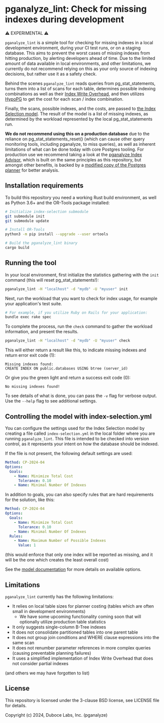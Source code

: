 # pganalyze_lint: Check for missing indexes during development

⚠️ EXPERIMENTAL ⚠️

`pganalyze_lint` is a simple tool for checking for missing indexes in a local development environment,
during your CI test runs, or on a staging database. This aims to prevent the worst cases of missing
indexes from hitting production, by alerting developers ahead of time. Due to the limited amount of
data available in local environments, and other limitations, we currently do not recommend relying
on this as your only source of indexing decisions, but rather use it as a safety check.

Behind the scenes `pganalyze_lint` reads queries from pg_stat_statements, turns them into a list of
scans for each table, determines possible indexing combinations as well as their
[Index Write Overhead](https://pganalyze.com/docs/indexing-engine/index-write-overhead), and then
utilizes [HypoPG](https://github.com/HypoPG/hypopg) to get the cost for each scan / index combination.

Finally, the scans, possible indexes, and the costs, are passed to
[the Index Selection model](https://github.com/pganalyze/pgcon2023). The result of the model is a list
of missing indexes, as determined by the workload represented by the local pg_stat_statements run.

**We do not recommend using this on a production database** due to the reliance on pg_stat_statements_reset()
(which can cause other query monitoring tools, including pganalyze, to miss queries), as well as inherent
limitations of what can be done today with core Postgres tooling. For production use we recommend taking
a look at the [pganalyze Index Advisor](https://pganalyze.com/docs/index-advisor/getting-started), which
is built on the same principles as this repository, but amongst other benefits, is backed by a
[modified copy of the Postgres planner](https://pganalyze.com/blog/deconstructing-the-postgres-planner)
for better analysis.


## Installation requirements

To build this repository you need a working Rust build environment, as well as Python 3.6+ and the OR-Tools
package installed:

```bash
# Initialize index-selection submodule
git submodule init
git submodule update

# Install OR-Tools
python3 -m pip install --upgrade --user ortools

# Build the pganalyze_lint binary
cargo build
```

## Running the tool

In your local environment, first initialize the statistics gathering with the `init` command (this will reset pg_stat_statements!):

```bash
pganalyze_lint -H "localhost" -d "mydb" -U "myuser" init
```

Next, run the workload that you want to check for index usage, for example your application's test suite.

```bash
# For example, if you utilize Ruby on Rails for your application:
bundle exec rake spec
```

To complete the process, run the `check` command to gather the workload information, and present the results.

```bash
pganalyze_lint -H "localhost" -d "mydb" -U "myuser" check
```

This will either return a result like this, to indicate missing indexes and return error exit code (1):

```
Missing indexes found:
CREATE INDEX ON public.databases USING btree (server_id)
```

Or give you the green light and return a success exit code (0):

```
No missing indexes found!
```

To see details of what is done, you can pass the `-v` flag for verbose output. Use the `--help` flag to see additional settings.


## Controlling the model with index-selection.yml

You can configure the settings used for the Index Selection model by creating a file called
`index-selection.yml` in the local folder where you are running `pganalyze_lint`. This file
is intended to be checked into version control, as it represents your intent on how the
database should be indexed.

If the file is not present, the following default settings are used:

```yaml
Method: CP-2024-04
Options:
  Goals:
    - Name: Minimize Total Cost
      Tolerance: 0.10
    - Name: Minimal Number Of Indexes
```

In addition to goals, you can also specify rules that are hard requirements for the solution, like this:

```yaml
Method: CP-2024-04
Options:
  Goals:
    - Name: Minimize Total Cost
      Tolerance: 0.10
    - Name: Minimal Number Of Indexes
  Rules:
    - Name: Maximum Number of Possible Indexes
      Value: 1
```

(this would enforce that only one index will be reported as missing, and it will be the one which creates the least overall cost)

See the [model documentation](https://github.com/pganalyze/pgday-chicago-2024/?tab=readme-ov-file#settings-goals-and-rules) for more details on available options.


## Limitations

`pganalyze_lint` currently has the following limitations:

* It relies on local table sizes for planner costing (tables which are often small in development environments)
  - We have some upcoming functionality coming soon that will optionally utilize production table statistics
* It only suggests single-column B-Tree indexes
* It does not consolidate partitioned tables into one parent table
* It does not group join conditions and WHERE clause expressions into the same scan
* It does not renumber parameter references in more complex queries (causing preventable planning failures)
* It uses a simplified implementation of Index Write Overhead that does not consider partial indexes

(and others we may have forgotten to list)


## License

This repository is licensed under the 3-clause BSD license, see LICENSE file for details.

Copyright (c) 2024, Duboce Labs, Inc. (pganalyze)
